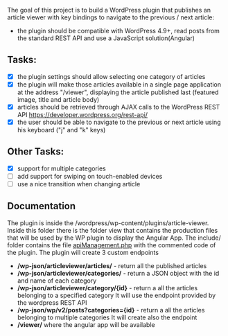 The goal of this project is to build a WordPress plugin that publishes an article viewer with key bindings to navigate to the previous / next article:

* the plugin should be compatible with WordPress 4.9+, read posts from the standard REST API and use a JavaScript solution(Angular)

## Tasks:

- [x] the plugin settings should allow selecting one category of articles
- [x] the plugin will make those articles available in a single page application at the address "/viewer", displaying the article published last (featured image, title and article body)
- [x] articles should be retrieved through AJAX calls to the WordPress REST API https://developer.wordpress.org/rest-api/
- [x] the user should be able to navigate to the previous or next article using his keyboard ("j" and "k" keys)

## Other Tasks:
- [x] support for multiple categories
- [ ] add support for swiping on touch-enabled devices
- [ ] use a nice transition when changing article

## Documentation
The plugin is inside the /wordpress/wp-content/plugins/article-viewer. Inside this folder there is the folder view that contains the production files that will be used by the WP plugin to display the Angular App. The include/ folder contains the file
[apiManagement.php](https://github.com/salv83/articles-viewer/blob/master/wordpress/wp-content/plugins/article-viewer/include/apiManagement.php) with the commented code of the plugin. 
The plugin will create 3 custom endpoints
- **/wp-json/articleviewer/articles/**     - return all the published articles
- **/wp-json/articleviewer/categories/**   - return a JSON object with the id and name of each category
- **/wp-json/articleviewer/category/{id}** - return a all the articles belonging to a specified category
It will use the endpoint provided by the wordpress REST API
- **/wp-json/wp/v2/posts?categories={id}** - return a all the articles belonging to multiple categories
It will create also the endpoint 
- **/viewer/** where the angular app will be available
